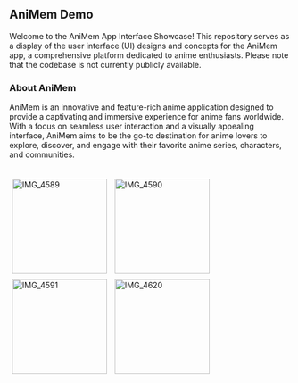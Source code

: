 ## AniMem Demo

Welcome to the AniMem App Interface Showcase! This repository serves as a display of the user interface (UI) designs and concepts for the AniMem app, a comprehensive platform dedicated to anime enthusiasts. Please note that the codebase is not currently publicly available.

### About AniMem

AniMem is an innovative and feature-rich anime application designed to provide a captivating and immersive experience for anime fans worldwide. With a focus on seamless user interaction and a visually appealing interface, AniMem aims to be the go-to destination for anime lovers to explore, discover, and engage with their favorite anime series, characters, and communities.

##

<img src="https://github.com/CippoX/AniMem-Demo/assets/62521219/d7b7bdb3-e4d9-43f8-a203-f781ac318b71" alt="IMG_4589" width="170" style="padding: 5px;"/>
<img src="https://github.com/CippoX/AniMem-Demo/assets/62521219/1f6541cc-5b54-47d4-aa9a-08d86330a898" alt="IMG_4590" width="170" style="padding: 5px;"/>
<img src="https://github.com/CippoX/AniMem-Demo/assets/62521219/96d6226d-6cb8-49aa-b326-cf48cd247fc5" alt="IMG_4591" width="170" style="padding: 5px;"/>
<img src="https://github.com/CippoX/AniMem-Demo/assets/62521219/28ad1a16-42e4-4a8b-8dac-59dce681eaaf" alt="IMG_4620" width="170" style="padding: 5px;" />

